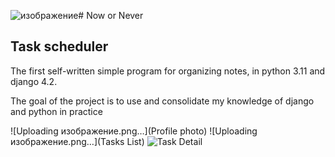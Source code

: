 ![изображение](https://github.com/AgvanGrigoryan/todo_server/assets/101641443/d5139278-e5b5-4d27-a984-93bee795059e)# Now or Never
## Task scheduler

The first self-written simple program for organizing notes,
in python 3.11 and django 4.2.

The goal of the project is to use and consolidate my knowledge of django and python in practice

![Uploading изображение.png…](Profile photo)
![Uploading изображение.png…](Tasks List)
![Task Detail](https://github.com/AgvanGrigoryan/todo_server/assets/101641443/995a7a2b-f434-43db-850e-ad9bda7b09b0)

